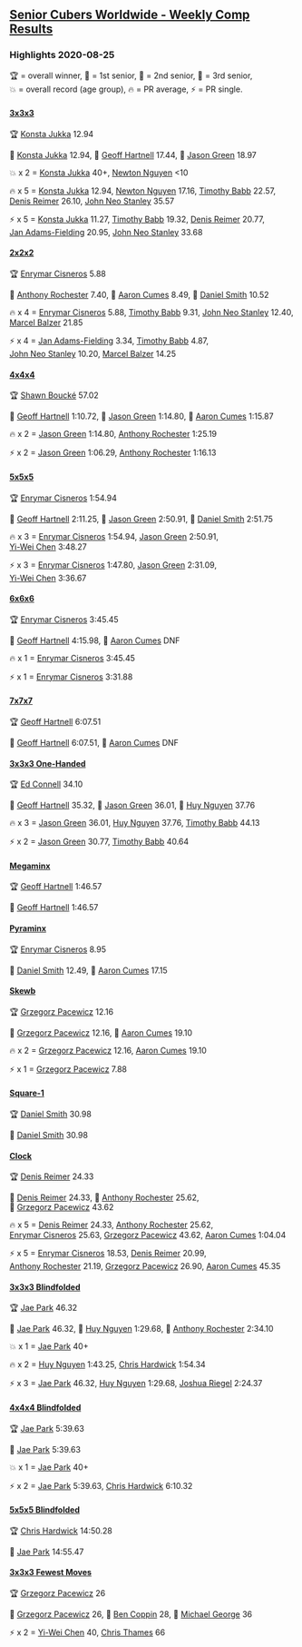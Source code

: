 <style>table {white-space: nowrap;}</style>
<link rel="stylesheet" type="text/css" href="/scw-comp/css/flags.css" />

## [Senior Cubers Worldwide - Weekly Comp Results](/scw-comp/results/)
### Highlights 2020-08-25

<span style="white-space: nowrap;">🏆 = overall winner</span>, <span style="white-space: nowrap;">🥇 = 1st senior</span>, <span style="white-space: nowrap;">🥈 = 2nd senior</span>, <span style="white-space: nowrap;">🥉 = 3rd senior</span>, <span style="white-space: nowrap;">💥 = overall record (age group)</span>, <span style="white-space: nowrap;">🔥 = PR average</span>, <span style="white-space: nowrap;">⚡ = PR single</span>.

#### [3x3x3](333.md)

<span style="white-space: nowrap;">🏆 [Konsta Jukka](../../persons/konsta_jukka/333.md) 12.94</span>

<span style="white-space: nowrap;">🥇 [Konsta Jukka](../../persons/konsta_jukka/333.md) 12.94</span>, <span style="white-space: nowrap;">🥈 [Geoff Hartnell](../../persons/geoff_hartnell/333.md) 17.44</span>, <span style="white-space: nowrap;">🥉 [Jason Green](../../persons/jason_green/333.md) 18.97</span>

💥 x 2 = <span style="white-space: nowrap;">[Konsta Jukka](../../persons/konsta_jukka/333.md) 40+</span>, <span style="white-space: nowrap;">[Newton Nguyen](../../persons/newton_nguyen/333.md) <10</span>

🔥 x 5 = <span style="white-space: nowrap;">[Konsta Jukka](../../persons/konsta_jukka/333.md) 12.94</span>, <span style="white-space: nowrap;">[Newton Nguyen](../../persons/newton_nguyen/333.md) 17.16</span>, <span style="white-space: nowrap;">[Timothy Babb](../../persons/timothy_babb/333.md) 22.57</span>, <span style="white-space: nowrap;">[Denis Reimer](../../persons/denis_reimer/333.md) 26.10</span>, <span style="white-space: nowrap;">[John Neo Stanley](../../persons/john_neo_stanley/333.md) 35.57</span>

⚡ x 5 = <span style="white-space: nowrap;">[Konsta Jukka](../../persons/konsta_jukka/333.md) 11.27</span>, <span style="white-space: nowrap;">[Timothy Babb](../../persons/timothy_babb/333.md) 19.32</span>, <span style="white-space: nowrap;">[Denis Reimer](../../persons/denis_reimer/333.md) 20.77</span>, <span style="white-space: nowrap;">[Jan Adams-Fielding](../../persons/jan_adams_fielding/333.md) 20.95</span>, <span style="white-space: nowrap;">[John Neo Stanley](../../persons/john_neo_stanley/333.md) 33.68</span>

#### [2x2x2](222.md)

<span style="white-space: nowrap;">🏆 [Enrymar Cisneros](../../persons/enrymar_cisneros/222.md) 5.88</span>

<span style="white-space: nowrap;">🥇 [Anthony Rochester](../../persons/anthony_rochester/222.md) 7.40</span>, <span style="white-space: nowrap;">🥈 [Aaron Cumes](../../persons/aaron_cumes/222.md) 8.49</span>, <span style="white-space: nowrap;">🥉 [Daniel Smith](../../persons/daniel_smith/222.md) 10.52</span>

🔥 x 4 = <span style="white-space: nowrap;">[Enrymar Cisneros](../../persons/enrymar_cisneros/222.md) 5.88</span>, <span style="white-space: nowrap;">[Timothy Babb](../../persons/timothy_babb/222.md) 9.31</span>, <span style="white-space: nowrap;">[John Neo Stanley](../../persons/john_neo_stanley/222.md) 12.40</span>, <span style="white-space: nowrap;">[Marcel Balzer](../../persons/marcel_balzer/222.md) 21.85</span>

⚡ x 4 = <span style="white-space: nowrap;">[Jan Adams-Fielding](../../persons/jan_adams_fielding/222.md) 3.34</span>, <span style="white-space: nowrap;">[Timothy Babb](../../persons/timothy_babb/222.md) 4.87</span>, <span style="white-space: nowrap;">[John Neo Stanley](../../persons/john_neo_stanley/222.md) 10.20</span>, <span style="white-space: nowrap;">[Marcel Balzer](../../persons/marcel_balzer/222.md) 14.25</span>

#### [4x4x4](444.md)

<span style="white-space: nowrap;">🏆 [Shawn Boucké](../../persons/shawn_boucke/444.md) 57.02</span>

<span style="white-space: nowrap;">🥇 [Geoff Hartnell](../../persons/geoff_hartnell/444.md) 1:10.72</span>, <span style="white-space: nowrap;">🥈 [Jason Green](../../persons/jason_green/444.md) 1:14.80</span>, <span style="white-space: nowrap;">🥉 [Aaron Cumes](../../persons/aaron_cumes/444.md) 1:15.87</span>

🔥 x 2 = <span style="white-space: nowrap;">[Jason Green](../../persons/jason_green/444.md) 1:14.80</span>, <span style="white-space: nowrap;">[Anthony Rochester](../../persons/anthony_rochester/444.md) 1:25.19</span>

⚡ x 2 = <span style="white-space: nowrap;">[Jason Green](../../persons/jason_green/444.md) 1:06.29</span>, <span style="white-space: nowrap;">[Anthony Rochester](../../persons/anthony_rochester/444.md) 1:16.13</span>

#### [5x5x5](555.md)

<span style="white-space: nowrap;">🏆 [Enrymar Cisneros](../../persons/enrymar_cisneros/555.md) 1:54.94</span>

<span style="white-space: nowrap;">🥇 [Geoff Hartnell](../../persons/geoff_hartnell/555.md) 2:11.25</span>, <span style="white-space: nowrap;">🥈 [Jason Green](../../persons/jason_green/555.md) 2:50.91</span>, <span style="white-space: nowrap;">🥉 [Daniel Smith](../../persons/daniel_smith/555.md) 2:51.75</span>

🔥 x 3 = <span style="white-space: nowrap;">[Enrymar Cisneros](../../persons/enrymar_cisneros/555.md) 1:54.94</span>, <span style="white-space: nowrap;">[Jason Green](../../persons/jason_green/555.md) 2:50.91</span>, <span style="white-space: nowrap;">[Yi-Wei Chen](../../persons/yi_wei_chen/555.md) 3:48.27</span>

⚡ x 3 = <span style="white-space: nowrap;">[Enrymar Cisneros](../../persons/enrymar_cisneros/555.md) 1:47.80</span>, <span style="white-space: nowrap;">[Jason Green](../../persons/jason_green/555.md) 2:31.09</span>, <span style="white-space: nowrap;">[Yi-Wei Chen](../../persons/yi_wei_chen/555.md) 3:36.67</span>

#### [6x6x6](666.md)

<span style="white-space: nowrap;">🏆 [Enrymar Cisneros](../../persons/enrymar_cisneros/666.md) 3:45.45</span>

<span style="white-space: nowrap;">🥇 [Geoff Hartnell](../../persons/geoff_hartnell/666.md) 4:15.98</span>, <span style="white-space: nowrap;">🥈 [Aaron Cumes](../../persons/aaron_cumes/666.md) DNF</span>

🔥 x 1 = <span style="white-space: nowrap;">[Enrymar Cisneros](../../persons/enrymar_cisneros/666.md) 3:45.45</span>

⚡ x 1 = <span style="white-space: nowrap;">[Enrymar Cisneros](../../persons/enrymar_cisneros/666.md) 3:31.88</span>

#### [7x7x7](777.md)

<span style="white-space: nowrap;">🏆 [Geoff Hartnell](../../persons/geoff_hartnell/777.md) 6:07.51</span>

<span style="white-space: nowrap;">🥇 [Geoff Hartnell](../../persons/geoff_hartnell/777.md) 6:07.51</span>, <span style="white-space: nowrap;">🥈 [Aaron Cumes](../../persons/aaron_cumes/777.md) DNF</span>

#### [3x3x3 One-Handed](333oh.md)

<span style="white-space: nowrap;">🏆 [Ed Connell](../../persons/ed_connell/333oh.md) 34.10</span>

<span style="white-space: nowrap;">🥇 [Geoff Hartnell](../../persons/geoff_hartnell/333oh.md) 35.32</span>, <span style="white-space: nowrap;">🥈 [Jason Green](../../persons/jason_green/333oh.md) 36.01</span>, <span style="white-space: nowrap;">🥉 [Huy Nguyen](../../persons/huy_nguyen/333oh.md) 37.76</span>

🔥 x 3 = <span style="white-space: nowrap;">[Jason Green](../../persons/jason_green/333oh.md) 36.01</span>, <span style="white-space: nowrap;">[Huy Nguyen](../../persons/huy_nguyen/333oh.md) 37.76</span>, <span style="white-space: nowrap;">[Timothy Babb](../../persons/timothy_babb/333oh.md) 44.13</span>

⚡ x 2 = <span style="white-space: nowrap;">[Jason Green](../../persons/jason_green/333oh.md) 30.77</span>, <span style="white-space: nowrap;">[Timothy Babb](../../persons/timothy_babb/333oh.md) 40.64</span>

#### [Megaminx](minx.md)

<span style="white-space: nowrap;">🏆 [Geoff Hartnell](../../persons/geoff_hartnell/minx.md) 1:46.57</span>

<span style="white-space: nowrap;">🥇 [Geoff Hartnell](../../persons/geoff_hartnell/minx.md) 1:46.57</span>

#### [Pyraminx](pyram.md)

<span style="white-space: nowrap;">🏆 [Enrymar Cisneros](../../persons/enrymar_cisneros/pyram.md) 8.95</span>

<span style="white-space: nowrap;">🥇 [Daniel Smith](../../persons/daniel_smith/pyram.md) 12.49</span>, <span style="white-space: nowrap;">🥈 [Aaron Cumes](../../persons/aaron_cumes/pyram.md) 17.15</span>

#### [Skewb](skewb.md)

<span style="white-space: nowrap;">🏆 [Grzegorz Pacewicz](../../persons/grzegorz_pacewicz/skewb.md) 12.16</span>

<span style="white-space: nowrap;">🥇 [Grzegorz Pacewicz](../../persons/grzegorz_pacewicz/skewb.md) 12.16</span>, <span style="white-space: nowrap;">🥈 [Aaron Cumes](../../persons/aaron_cumes/skewb.md) 19.10</span>

🔥 x 2 = <span style="white-space: nowrap;">[Grzegorz Pacewicz](../../persons/grzegorz_pacewicz/skewb.md) 12.16</span>, <span style="white-space: nowrap;">[Aaron Cumes](../../persons/aaron_cumes/skewb.md) 19.10</span>

⚡ x 1 = <span style="white-space: nowrap;">[Grzegorz Pacewicz](../../persons/grzegorz_pacewicz/skewb.md) 7.88</span>

#### [Square-1](sq1.md)

<span style="white-space: nowrap;">🏆 [Daniel Smith](../../persons/daniel_smith/sq1.md) 30.98</span>

<span style="white-space: nowrap;">🥇 [Daniel Smith](../../persons/daniel_smith/sq1.md) 30.98</span>

#### [Clock](clock.md)

<span style="white-space: nowrap;">🏆 [Denis Reimer](../../persons/denis_reimer/clock.md) 24.33</span>

<span style="white-space: nowrap;">🥇 [Denis Reimer](../../persons/denis_reimer/clock.md) 24.33</span>, <span style="white-space: nowrap;">🥈 [Anthony Rochester](../../persons/anthony_rochester/clock.md) 25.62</span>, <span style="white-space: nowrap;">🥉 [Grzegorz Pacewicz](../../persons/grzegorz_pacewicz/clock.md) 43.62</span>

🔥 x 5 = <span style="white-space: nowrap;">[Denis Reimer](../../persons/denis_reimer/clock.md) 24.33</span>, <span style="white-space: nowrap;">[Anthony Rochester](../../persons/anthony_rochester/clock.md) 25.62</span>, <span style="white-space: nowrap;">[Enrymar Cisneros](../../persons/enrymar_cisneros/clock.md) 25.63</span>, <span style="white-space: nowrap;">[Grzegorz Pacewicz](../../persons/grzegorz_pacewicz/clock.md) 43.62</span>, <span style="white-space: nowrap;">[Aaron Cumes](../../persons/aaron_cumes/clock.md) 1:04.04</span>

⚡ x 5 = <span style="white-space: nowrap;">[Enrymar Cisneros](../../persons/enrymar_cisneros/clock.md) 18.53</span>, <span style="white-space: nowrap;">[Denis Reimer](../../persons/denis_reimer/clock.md) 20.99</span>, <span style="white-space: nowrap;">[Anthony Rochester](../../persons/anthony_rochester/clock.md) 21.19</span>, <span style="white-space: nowrap;">[Grzegorz Pacewicz](../../persons/grzegorz_pacewicz/clock.md) 26.90</span>, <span style="white-space: nowrap;">[Aaron Cumes](../../persons/aaron_cumes/clock.md) 45.35</span>

#### [3x3x3 Blindfolded](333bf.md)

<span style="white-space: nowrap;">🏆 [Jae Park](../../persons/jae_park/333bf.md) 46.32</span>

<span style="white-space: nowrap;">🥇 [Jae Park](../../persons/jae_park/333bf.md) 46.32</span>, <span style="white-space: nowrap;">🥈 [Huy Nguyen](../../persons/huy_nguyen/333bf.md) 1:29.68</span>, <span style="white-space: nowrap;">🥉 [Anthony Rochester](../../persons/anthony_rochester/333bf.md) 2:34.10</span>

💥 x 1 = <span style="white-space: nowrap;">[Jae Park](../../persons/jae_park/333bf.md) 40+</span>

🔥 x 2 = <span style="white-space: nowrap;">[Huy Nguyen](../../persons/huy_nguyen/333bf.md) 1:43.25</span>, <span style="white-space: nowrap;">[Chris Hardwick](../../persons/chris_hardwick/333bf.md) 1:54.34</span>

⚡ x 3 = <span style="white-space: nowrap;">[Jae Park](../../persons/jae_park/333bf.md) 46.32</span>, <span style="white-space: nowrap;">[Huy Nguyen](../../persons/huy_nguyen/333bf.md) 1:29.68</span>, <span style="white-space: nowrap;">[Joshua Riegel](../../persons/joshua_riegel/333bf.md) 2:24.37</span>

#### [4x4x4 Blindfolded](444bf.md)

<span style="white-space: nowrap;">🏆 [Jae Park](../../persons/jae_park/444bf.md) 5:39.63</span>

<span style="white-space: nowrap;">🥇 [Jae Park](../../persons/jae_park/444bf.md) 5:39.63</span>

💥 x 1 = <span style="white-space: nowrap;">[Jae Park](../../persons/jae_park/444bf.md) 40+</span>

⚡ x 2 = <span style="white-space: nowrap;">[Jae Park](../../persons/jae_park/444bf.md) 5:39.63</span>, <span style="white-space: nowrap;">[Chris Hardwick](../../persons/chris_hardwick/444bf.md) 6:10.32</span>

#### [5x5x5 Blindfolded](555bf.md)

<span style="white-space: nowrap;">🏆 [Chris Hardwick](../../persons/chris_hardwick/555bf.md) 14:50.28</span>

<span style="white-space: nowrap;">🥇 [Jae Park](../../persons/jae_park/555bf.md) 14:55.47</span>

#### [3x3x3 Fewest Moves](333fm.md)

<span style="white-space: nowrap;">🏆 [Grzegorz Pacewicz](../../persons/grzegorz_pacewicz/333fm.md) 26</span>

<span style="white-space: nowrap;">🥇 [Grzegorz Pacewicz](../../persons/grzegorz_pacewicz/333fm.md) 26</span>, <span style="white-space: nowrap;">🥈 [Ben Coppin](../../persons/ben_coppin/333fm.md) 28</span>, <span style="white-space: nowrap;">🥉 [Michael George](../../persons/michael_george/333fm.md) 36</span>

⚡ x 2 = <span style="white-space: nowrap;">[Yi-Wei Chen](../../persons/yi_wei_chen/333fm.md) 40</span>, <span style="white-space: nowrap;">[Chris Thames](../../persons/chris_thames/333fm.md) 66</span>


<!-- Global site tag (gtag.js) - Google Analytics -->
<script async src="https://www.googletagmanager.com/gtag/js?id=UA-86348435-3"></script>
<script>window.dataLayer = window.dataLayer || []; function gtag() {dataLayer.push(arguments);} gtag('js', new Date()); gtag('config', 'UA-86348435-3');</script>
